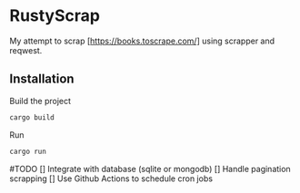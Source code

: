 # RustyScrap

My attempt to scrap [https://books.toscrape.com/] using scrapper and reqwest.

## Installation

Build the project
```bash
cargo build
```

Run 
```bash
cargo run
```

#TODO
[] Integrate with database (sqlite or mongodb)
[] Handle pagination scrapping
[] Use Github Actions to schedule cron jobs
